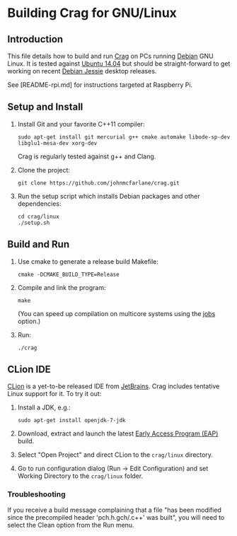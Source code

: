 # Building Crag for GNU/Linux

## Introduction

This file details how to build and run [Crag](https://github.com/johnmcfarlane/crag) on PCs running [Debian](https://www.debian.org/) GNU Linux.
It is tested against [Ubuntu 14.04](http://releases.ubuntu.com/trusty/) but should be straight-forward to get working on recent [Debian Jessie](https://www.debian.org/releases/jessie/) desktop releases.

See [README-rpi.md] for instructions targeted at Raspberry Pi.

## Setup and Install

1. Install Git and your favorite C++11 compiler:

   `sudo apt-get install git mercurial g++ cmake automake libode-sp-dev libglu1-mesa-dev xorg-dev`

   Crag is regularly tested against g++ and Clang.

2. Clone the project:

   `git clone https://github.com/johnmcfarlane/crag.git`

3. Run the setup script which installs Debian packages and other dependencies:

   ```
   cd crag/linux
   ./setup.sh
   ```

## Build and Run

1. Use cmake to generate a release build Makefile:

   `cmake -DCMAKE_BUILD_TYPE=Release`

2. Compile and link the program:

   `make`

   (You can speed up compilation on multicore systems using the [jobs](https://www.gnu.org/software/make/manual/html_node/Parallel.html) option.)

3. Run:

   `./crag`

## CLion IDE

[CLion](https://www.jetbrains.com/clion/) is a yet-to-be released IDE from [JetBrains](https://www.jetbrains.com/). 
Crag includes tentative Linux support for it.
To try it out:

1. Install a JDK, e.g.:

   `sudo apt-get install openjdk-7-jdk`

2. Download, extract and launch the latest [Early Access Program (EAP)](https://confluence.jetbrains.com/display/CLION/Early+Access+Program) build.

3. Select "Open Project" and direct CLion to the `crag/linux` directory.

4. Go to run configuration dialog (Run -> Edit Configuration) and set Working Directory to the `crag/linux` folder.

### Troubleshooting

If you receive a build message complaining that a file "has been modified since the precompiled header 'pch.h.gch/.c++' was built", 
you will need to select the Clean option from the Run menu.
